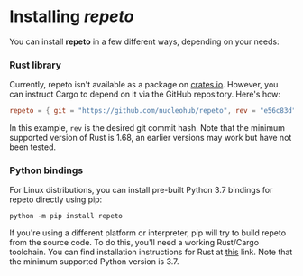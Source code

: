 # Installing _repeto_

You can install **repeto** in a few different ways, depending on your needs:

### Rust library

Currently, repeto isn't available as a package on [crates.io](https://crates.io). However, you can instruct Cargo to
depend on it via the GitHub repository. Here's how:

```toml
repeto = { git = "https://github.com/nucleohub/repeto", rev = "e56c83d" }
```

In this example, `rev` is the desired git commit hash. Note that the minimum supported version of Rust is 1.68, an
earlier versions may work but have not been tested.

### Python bindings

For Linux distributions, you can install pre-built Python 3.7 bindings for repeto directly using pip:

```shell
python -m pip install repeto
```

If you're using a different platform or interpreter, pip will try to build repeto from the source code.
To do this, you'll need a working Rust/Cargo toolchain. You can find installation instructions for Rust
at [this](https://www.rust-lang.org/tools/install) link. Note that the minimum supported Python version is 3.7.
